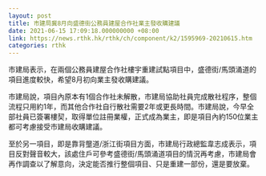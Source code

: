 ```yaml
---
layout: post
title: 市建局冀8月向盛德街公務員建屋合作社業主發收購建議
date: 2021-06-15 17:09:18.000000000 +08:00
link: https://news.rthk.hk/rthk/ch/component/k2/1595969-20210615.htm
categories: rthk
---
```


市建局表示，在兩個公務員建屋合作社樓宇重建試點項目中，盛德街/馬頭涌道的項目進度較快，希望8月初向業主發收購建議。

市建局說，項目內原本有1個合作社未解散，市建局協助社員完成散社程序，整個流程只用約1年，而其他合作社自行散社需要2年或更長時間。市建局說，今早全部社員已簽署樓契，取得單位註冊業權，正式成為業主，即是項目內約150位業主都可考慮接受市建局收購建議。

至於另一項目，即是靠背壟道/浙江街項目方面，市建局行政總監韋志成表示，項目反對聲音較大，該處住戶可參考盛德街/馬頭涌道項目的情況再考慮，市建局會再作調查以了解意向，決定能否推行整個項目、只是重建一部份，還是要放棄。
